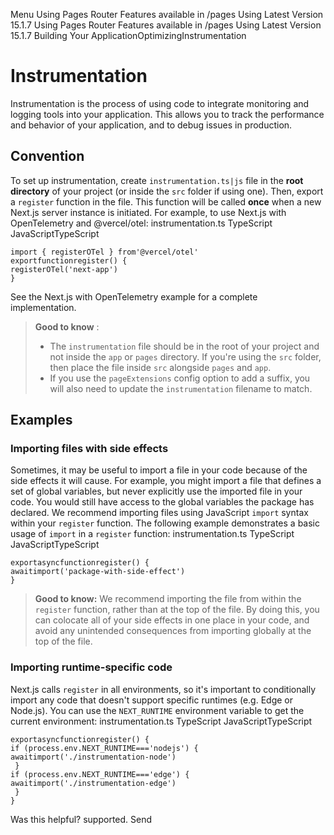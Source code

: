 Menu
Using Pages Router
Features available in /pages
Using Latest Version
15.1.7
Using Pages Router
Features available in /pages
Using Latest Version
15.1.7
Building Your ApplicationOptimizingInstrumentation
# Instrumentation
Instrumentation is the process of using code to integrate monitoring and logging tools into your application. This allows you to track the performance and behavior of your application, and to debug issues in production.
## Convention
To set up instrumentation, create `instrumentation.ts|js` file in the **root directory** of your project (or inside the `src` folder if using one).
Then, export a `register` function in the file. This function will be called **once** when a new Next.js server instance is initiated.
For example, to use Next.js with OpenTelemetry and @vercel/otel:
instrumentation.ts
TypeScript
JavaScriptTypeScript
```
import { registerOTel } from'@vercel/otel'
exportfunctionregister() {
registerOTel('next-app')
}
```

See the Next.js with OpenTelemetry example for a complete implementation.
> **Good to know** :
>   * The `instrumentation` file should be in the root of your project and not inside the `app` or `pages` directory. If you're using the `src` folder, then place the file inside `src` alongside `pages` and `app`.
>   * If you use the `pageExtensions` config option to add a suffix, you will also need to update the `instrumentation` filename to match.
> 

## Examples
### Importing files with side effects
Sometimes, it may be useful to import a file in your code because of the side effects it will cause. For example, you might import a file that defines a set of global variables, but never explicitly use the imported file in your code. You would still have access to the global variables the package has declared.
We recommend importing files using JavaScript `import` syntax within your `register` function. The following example demonstrates a basic usage of `import` in a `register` function:
instrumentation.ts
TypeScript
JavaScriptTypeScript
```
exportasyncfunctionregister() {
awaitimport('package-with-side-effect')
}
```

> **Good to know:**
> We recommend importing the file from within the `register` function, rather than at the top of the file. By doing this, you can colocate all of your side effects in one place in your code, and avoid any unintended consequences from importing globally at the top of the file.
### Importing runtime-specific code
Next.js calls `register` in all environments, so it's important to conditionally import any code that doesn't support specific runtimes (e.g. Edge or Node.js). You can use the `NEXT_RUNTIME` environment variable to get the current environment:
instrumentation.ts
TypeScript
JavaScriptTypeScript
```
exportasyncfunctionregister() {
if (process.env.NEXT_RUNTIME==='nodejs') {
awaitimport('./instrumentation-node')
 }
if (process.env.NEXT_RUNTIME==='edge') {
awaitimport('./instrumentation-edge')
 }
}
```

Was this helpful?
supported.
Send

